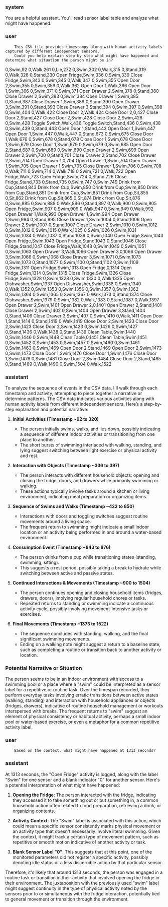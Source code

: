 ### system
You are a helpful assstant. You'll read sensor label table and analyze what might have happened.
### user

        This CSV file provides timestamps along with human activity labels captured by different independent sensors.
        Could you help explain step by step what might have happened and determine what situation the person might be in?
    
0,Swim,92
0,Walk,261
0,Lie,272
0,Swim,302
0,Walk,315
0,Stand,319
0,Walk,326
0,Stand,330
Open Fridge,Swim,336
0,Swim,339
Close Fridge,Swim,343
0,Swim,345
0,Walk,347
0,Swim,355
Open Door 2,Swim,355
0,Swim,359
0,Walk,362
Open Door 1,Walk,366
Open Door 1,Swim,366
0,Swim,371
0,Swim,371
Open Drawer 2,Swim,378
0,Stand,380
Close Drawer 2,Swim,383
0,Swim,384
Open Drawer 1,Swim,385
0,Stand,387
Close Drawer 1,Swim,389
0,Stand,390
Open Drawer 3,Swim,391
0,Stand,393
Close Drawer 3,Stand,394
0,Swim,397
0,Swim,398
0,Swim,404
0,Walk,422
Close Door 2,Walk,424
Close Door 2,0,427
Close Door 2,Stand,427
Close Door 2,Swim,428
Close Door 2,Swim,428
0,Swim,428
Toggle Switch,Walk,436
Toggle Switch,Stand,436
0,Swim,438
0,Swim,439
0,Stand,443
Open Door 1,Stand,443
Open Door 1,Swim,447
Open Door 1,Swim,447
0,Walk,447
0,Stand,673
0,Swim,675
Close Door 1,Walk,676
0,Swim,678
0,Stand,678
Close Door 1,Swim,678
Close Door 1,Swim,679
Close Door 1,Swim,679
0,Swim,679
0,Swim,685
Open Door 2,Stand,687
0,Swim,689
0,Swim,690
Open Drawer 2,Swim,699
Open Drawer 2,Swim,700
0,Stand,701
Close Drawer 2,Stand,702
Close Drawer 2,Swim,704
Open Drawer 1,0,704
Open Drawer 1,Swim,704
Open Drawer 1,Swim,705
Open Drawer 1,Swim,705
Close Drawer 1,Swim,706
0,Swim,708
0,Walk,711
0,Swim,714
0,Walk,718
0,Swim,721
0,Walk,722
Open Fridge,Walk,723
Open Fridge,Swim,724
0,Stand,726
Close Fridge,Stand,733
0,Stand,735
0,Swim,747
0,Swim,749
Drink from Cup,Stand,843
Drink from Cup,Swim,850
Drink from Cup,Swim,850
Drink from Cup,Stand,851
Drink from Cup,Swim,851
Drink from Cup,Sit,855
0,Sit,862
Drink from Cup,Sit,865
0,Sit,874
Drink from Cup,Sit,876
0,Swim,885
0,Swim,889
0,Walk,896
0,Stand,897
0,Walk,900
0,Swim,905
Open Fridge,Swim,907
0,Swim,909
0,Walk,947
0,Swim,949
0,Walk,992
Open Drawer 1,Walk,993
Open Drawer 1,Swim,994
Open Drawer 1,Swim,994
0,Stand,995
Close Drawer 1,Swim,1004
0,Stand,1006
Open Drawer 2,Swim,1007
0,Stand,1007
Close Drawer 2,Swim,1010
0,Swim,1012
0,Swim,1012
0,Swim,1015
0,Walk,1025
0,Swim,1026
0,Swim,1031
0,Swim,1034
0,Walk,1037
0,Stand,1039
0,Swim,1040
Open Fridge,Swim,1043
Open Fridge,Swim,1043
Open Fridge,Stand,1043
0,Stand,1046
Close Fridge,Stand,1047
Close Fridge,Walk,1048
0,Swim,1049
0,Swim,1051
0,Swim,1063
Open Drawer 3,Walk,1066
Open Drawer 3,0,1066
Open Drawer 3,Swim,1066
0,Swim,1068
Close Drawer 3,Swim,1071
0,Swim,1073
0,Swim,1073
0,Stand,1077
0,Swim,1100
0,Stand,1102
0,Swim,1109
0,Swim,1311
Open Fridge,Swim,1313
Open Fridge,0,1314
Open Fridge,Swim,1314
0,Swim,1315
Close Fridge,Swim,1326
Close Fridge,Swim,1328
0,Swim,1328
0,Swim,1330
0,Walk,1335
Open Dishwasher,Swim,1337
Open Dishwasher,Swim,1338
0,Swim,1340
0,Walk,1352
0,Swim,1353
0,Swim,1356
0,Swim,1357
0,Swim,1362
0,Swim,1364
0,Swim,1365
0,Swim,1367
0,Walk,1373
0,Stand,1374
Close Dishwasher,Swim,1379
0,Swim,1382
0,Walk,1383
0,Stand,1387
0,Walk,1397
Open Drawer 2,Swim,1401
Open Drawer 2,0,1401
Open Drawer 2,Stand,1401
Close Drawer 2,Swim,1402
0,Swim,1404
Open Drawer 3,Stand,1404
0,Stand,1406
Close Drawer 3,Swim,1407
0,Swim,1410
0,Walk,1411
Open Door 1,Stand,1414
0,Stand,1419
0,Walk,1419
Close Door 2,Swim,1423
Close Door 2,Swim,1423
Close Door 2,Swim,1423
0,Swim,1426
0,Swim,1427
0,Stand,1436
0,Walk,1438
0,Stand,1439
Clean Table,Swim,1440
0,Swim,1446
0,Swim,1448
Clean Table,0,1451
Clean Table,Swim,1451
0,Swim,1452
0,Swim,1453
0,Swim,1457
0,Swim,1460
0,Swim,1461
0,Swim,1463
0,Swim,1469
Open Door 2,Stand,1469
Open Door 2,Swim,1473
0,Swim,1473
Close Door 1,Swim,1476
Close Door 1,Swim,1476
Close Door 1,Swim,1476
0,Swim,1481
Close Door 2,Swim,1484
Close Door 2,Stand,1485
0,Stand,1489
0,Walk,1490
0,Swim,1504
0,Walk,1522

### assistant
To analyze the sequence of events in the CSV data, I'll walk through each timestamp and activity, attempting to piece together a narrative or determine patterns. The CSV data indicates various activities along with human activity labels from different independent sensors. Here’s a step-by-step explanation and potential narrative:

1. **Initial Activities (Timestamp ~92 to 320)**
   - The person initially swims, walks, and lies down, possibly indicating a sequence of different indoor activities or transitioning from one place to another.
   - The short bursts of swimming interlaced with walking, standing, and lying suggest switching between light exercise or physical activity and rest.

2. **Interaction with Objects (Timestamp ~336 to 397)**
   - The person interacts with different household objects: opening and closing the fridge, doors, and drawers while primarily swimming or walking.
   - These actions typically involve tasks around a kitchen or living environment, indicating meal preparation or organizing items.

3. **Sequence of Swims and Walks (Timestamp ~422 to 850)**
   - Interactions with doors and toggling switches suggest routine movements around a living space.
   - The frequent return to swimming might indicate a small indoor location or an activity being performed in and around a water-based environment.

4. **Consumption Event (Timestamp ~843 to 876)**
   - The person drinks from a cup while transitioning states (standing, swimming, sitting).
   - This suggests a rest period, possibly taking a break to hydrate while switching between active and passive states.

5. **Continued Interactions & Movements (Timestamp ~900 to 1504)**
   - The person continues opening and closing household items (fridges, drawers, doors), implying regular household chores or tasks.
   - Repeated returns to standing or swimming indicate a continuous activity cycle, possibly involving movement-intensive tasks or exercises.

6. **Final Movements (Timestamp ~1373 to 1522)**
   - The sequence concludes with standing, walking, and the final significant swimming movements.
   - Ending on a walking note might suggest a return to a baseline state, such as completing a routine or transition back to another activity or location.

### Potential Narrative or Situation
The person seems to be in an indoor environment with access to a swimming pool or a place where a "swim" could be interpreted as a sensor label for a repetitive or routine task. Over the timespan recorded, they perform everyday tasks involving erratic transitions between active states (walking, standing) and interaction with household appliances or objects (fridges, drawers), indicative of routine household management or workouts interspersed with breaks. The frequent returns to "swim" suggest an element of physical consistency or habitual activity, perhaps a small indoor pool or water-based exercise, or even a metaphor for a common repetitive activity label.
### user

        Based on the context, what might have happened at 1313 seconds?
    
### assistant
At 1313 seconds, the "Open Fridge" activity is logged, along with the label "Swim" for one sensor and a blank indicator "0" for another sensor. Here's a potential interpretation of what might have happened:

1. **Opening the Fridge**: The person interacted with the fridge, indicating they accessed it to take something out or put something in, a common household action often related to food preparation, retrieving a drink, or organizing contents.

2. **Activity Context**: The "Swim" label is associated with this action, which could mean a specific sensor consistently marks physical movement or an activity type that doesn't necessarily involve literal swimming. Given the context, it might track a certain type of movement pattern, such as repetitive or smooth motion indicative of another activity or task.

3. **Blank Sensor Label "0"**: This suggests that at this point, one of the monitored parameters did not register a specific activity, possibly denoting idle status or a less discernible action by that particular sensor.

Therefore, it's likely that around 1313 seconds, the person was engaged in a routine task or transition in their activity that involved opening the fridge in their environment. The juxtaposition with the previously used "swim" label might suggest continuity in the type of physical activity noted by the sensors prior to or simultaneous with the fridge interaction, potentially tied to general movement or transition through the environment.
